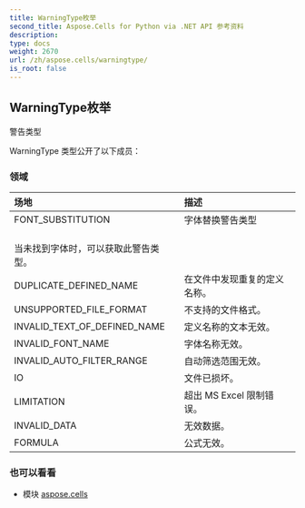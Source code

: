 ```yaml
---
title: WarningType枚举
second_title: Aspose.Cells for Python via .NET API 参考资料
description:
type: docs
weight: 2670
url: /zh/aspose.cells/warningtype/
is_root: false
---
```

## WarningType枚举
警告类型



WarningType 类型公开了以下成员：

### 领域
|场地|描述|
| :- | :- |
| FONT_SUBSTITUTION |字体替换警告类型<br/>当未找到字体时，可以获取此警告类型。|
| DUPLICATE_DEFINED_NAME |在文件中发现重复的定义名称。|
| UNSUPPORTED_FILE_FORMAT |不支持的文件格式。|
| INVALID_TEXT_OF_DEFINED_NAME |定义名称的文本无效。|
| INVALID_FONT_NAME |字体名称无效。|
| INVALID_AUTO_FILTER_RANGE |自动筛选范围无效。|
| IO |文件已损坏。|
| LIMITATION |超出 MS Excel 限制错误。|
| INVALID_DATA |无效数据。|
| FORMULA |公式无效。|



### 也可以看看
* 模块 [aspose.cells](..)
